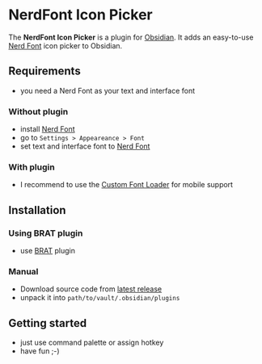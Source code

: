 # NerdFont Icon Picker

The **NerdFont Icon Picker** is a plugin for [Obsidian](https://obsidian.md/). It adds an easy-to-use [Nerd Font](https://github.com/ryanoasis/nerd-fonts) icon picker to Obsidian.

## Requirements
- you need a Nerd Font as your text and interface font
### Without plugin
  - install [Nerd Font](https://github.com/ryanoasis/nerd-fonts)
  - go to `Settings > Appeareance > Font`
  - set text and interface font to [Nerd Font](https://github.com/ryanoasis/nerd-fonts)
### With plugin
- I recommend to use the [Custom Font Loader](https://github.com/pourmand1376/obsidian-custom-font) for mobile support
## Installation
### Using BRAT plugin
- use [BRAT](https://github.com/TfTHacker/obsidian42-brat) plugin
### Manual
- Download source code from [latest release](https://github.com/xavwe/obsidian-nerdfont-icon-picker/releases/latest)
- unpack it into `path/to/vault/.obsidian/plugins`
## Getting started
- just use command palette or assign hotkey
- have fun ;-)
